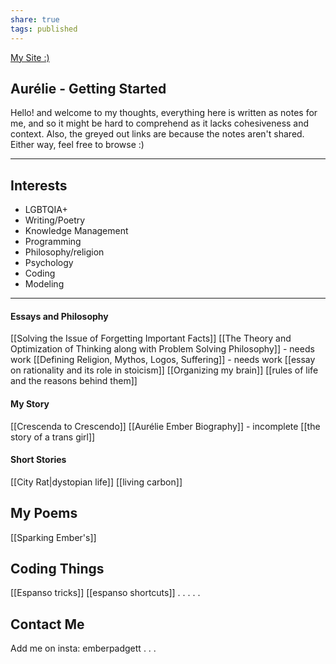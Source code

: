 ```yaml
---
share: true
tags: published
---
```

[My Site :)](https://emberauclair.github.io/Aurelie2/notes/landing/)
## Aurélie - Getting Started

Hello! and welcome to my thoughts, everything here is written as notes for me, and so it might be hard to comprehend as it lacks cohesiveness and context. Also, the greyed out links are because the notes aren't shared. Either way, feel free to browse :)


---

## Interests
- LGBTQIA+
- Writing/Poetry
- Knowledge Management
- Programming
- Philosophy/religion
- Psychology
- Coding
- Modeling

---
#### Essays and Philosophy
[[Solving the Issue of Forgetting Important Facts]]
[[The Theory and Optimization of Thinking along with Problem Solving Philosophy]] - needs work
[[Defining Religion, Mythos, Logos, Suffering]] - needs work
[[essay on rationality and its role in stoicism]]
[[Organizing my brain]]
[[rules of life and the reasons behind them]]


#### My Story
[[Crescenda to Crescendo]]
[[Aurélie Ember Biography]] - incomplete
[[the story of a trans girl]] 


#### Short Stories
[[City Rat|dystopian life]]
[[living carbon]]



## My Poems
[[Sparking Ember's]]



## Coding Things
[[Espanso tricks]]
[[espanso shortcuts]]
.
.
.
.
.
## Contact Me
Add me on insta: emberpadgett
.
.
.